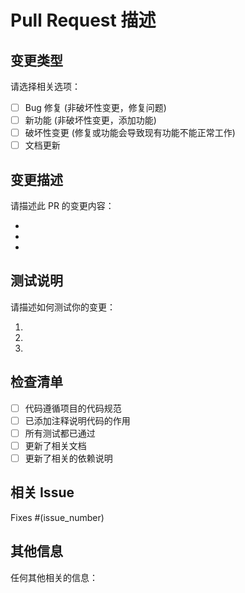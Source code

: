 # Pull Request 描述

## 变更类型

请选择相关选项：

- [ ] Bug 修复 (非破坏性变更，修复问题)
- [ ] 新功能 (非破坏性变更，添加功能)
- [ ] 破坏性变更 (修复或功能会导致现有功能不能正常工作)
- [ ] 文档更新

## 变更描述

请描述此 PR 的变更内容：

- 
- 
- 

## 测试说明

请描述如何测试你的变更：

1. 
2. 
3. 

## 检查清单

- [ ] 代码遵循项目的代码规范
- [ ] 已添加注释说明代码的作用
- [ ] 所有测试都已通过
- [ ] 更新了相关文档
- [ ] 更新了相关的依赖说明

## 相关 Issue

Fixes #(issue_number)

## 其他信息

任何其他相关的信息：